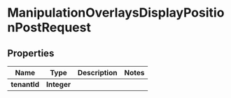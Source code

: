 

# ManipulationOverlaysDisplayPositionPostRequest


## Properties

| Name | Type | Description | Notes |
|------------ | ------------- | ------------- | -------------|
|**tenantId** | **Integer** |  |  |



